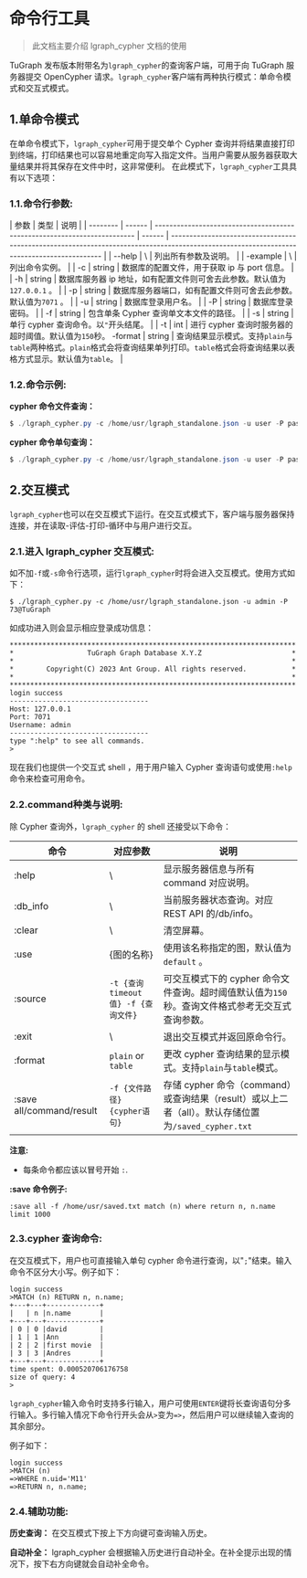 # 命令行工具

> 此文档主要介绍 lgraph_cypher 文档的使用

TuGraph 发布版本附带名为`lgraph_cypher`的查询客户端，可用于向 TuGraph 服务器提交 OpenCypher 请求。`lgraph_cypher`客户端有两种执行模式：单命令模式和交互式模式。

## 1.单命令模式

在单命令模式下，`lgraph_cypher`可用于提交单个 Cypher 查询并将结果直接打印到终端，打印结果也可以容易地重定向写入指定文件。当用户需要从服务器获取大量结果并将其保存在文件中时，这非常便利。
在此模式下，`lgraph_cypher`工具具有以下选项：

### 1.1.命令行参数:

| 参数     | 类型   | 说明                                                                     |
| -------- | ------ | ------------------------------------------------------------------------ | ------ | ----------------------------------------------------------------------------------------------------------------------------------------- |
| --help   | \\     | 列出所有参数及说明。                                                     |
| -example | \\     | 列出命令实例。                                                           |
| -c       | string | 数据库的配置文件，用于获取 ip 与 port 信息。                             |
| -h       | string | 数据库服务器 ip 地址，如有配置文件则可舍去此参数。默认值为`127.0.0.1` 。 |
| -p       | string | 数据库服务器端口，如有配置文件则可舍去此参数。默认值为`7071` 。          |
| -u       | string | 数据库登录用户名。                                                       |
| -P       | string | 数据库登录密码。                                                         |
| -f       | string | 包含单条 Cypher 查询单文本文件的路径。                                   |
| -s       | string | 单行 cypher 查询命令。以`"`开头结尾。                                    |
| -t       | int    | 进行 cypher 查询时服务器的超时阈值。默认值为`150`秒。 -format            | string | 查询结果显示模式。支持`plain`与`table`两种格式。`plain`格式会将查询结果单列打印。`table`格式会将查询结果以表格方式显示。默认值为`table`。 |

### 1.2.命令示例:

**cypher 命令文件查询：**

```powershell
$ ./lgraph_cypher.py -c /home/usr/lgraph_standalone.json -u user -P password -f /home/usr/cypher.json
```

**cypher 命令单句查询：**

```powershell
$ ./lgraph_cypher.py -c /home/usr/lgraph_standalone.json -u user -P password -s "MATCH (n) RETURN n"
```

## 2.交互模式

`lgraph_cypher`也可以在交互模式下运行。在交互式模式下，客户端与服务器保持连接，并在读取-评估-打印-循环中与用户进行交互。

### 2.1.进入 lgraph_cypher 交互模式:

如不加`-f`或`-s`命令行选项，运行`lgraph_cypher`时将会进入交互模式。使用方式如下：

```
$ ./lgraph_cypher.py -c /home/usr/lgraph_standalone.json -u admin -P 73@TuGraph
```

如成功进入则会显示相应登录成功信息：

```
**********************************************************************
*                  TuGraph Graph Database X.Y.Z                      *
*                                                                    *
*        Copyright(C) 2023 Ant Group. All rights reserved.           *
*                                                                    *
**********************************************************************
login success
----------------------------------
Host: 127.0.0.1
Port: 7071
Username: admin
----------------------------------
type ":help" to see all commands.
>
```

现在我们也提供一个交互式 shell ，用于用户输入 Cypher 查询语句或使用`:help`命令来检查可用命令。

### 2.2.command种类与说明:

除 Cypher 查询外，`lgraph_cypher` 的 shell 还接受以下命令：

| 命令                     | 对应参数                           | 说明                                                                                                |
| ------------------------ | ---------------------------------- | --------------------------------------------------------------------------------------------------- |
| :help                    | \\                                 | 显示服务器信息与所有 command 对应说明。                                                             |
| :db_info                 | \\                                 | 当前服务器状态查询。对应 REST API 的/db/info。                                                      |
| :clear                   | \\                                 | 清空屏幕。                                                                                          |
| :use                     | {图的名称}                         | 使用该名称指定的图，默认值为`default` 。                                                            |
| :source                  | `-t {查询timeout值} -f {查询文件}` | 可交互模式下的 cypher 命令文件查询。超时阈值默认值为`150`秒。查询文件格式参考无交互式查询参数。     |
| :exit                    | \\                                 | 退出交互模式并返回原命令行。                                                                        |
| :format                  | `plain` or `table`                 | 更改 cypher 查询结果的显示模式。支持`plain`与`table`模式。                                          |
| :save all/command/result | `-f {文件路径}` `{cypher语句}`     | 存储 cypher 命令（command）或查询结果（result）或以上二者（all）。默认存储位置为`/saved_cypher.txt` |

**注意:**

- 每条命令都应该以冒号开始 `:`.

**:save 命令例子:**

```
:save all -f /home/usr/saved.txt match (n) where return n, n.name limit 1000
```

### 2.3.cypher 查询命令:

在交互模式下，用户也可直接输入单句 cypher 命令进行查询，以"`;`"结束。输入命令不区分大小写。例子如下：

```
login success
>MATCH (n) RETURN n, n.name;
+---+---+-------------+
|   | n |n.name       |
+---+---+-------------+
| 0 | 0 |david        |
| 1 | 1 |Ann          |
| 2 | 2 |first movie  |
| 3 | 3 |Andres       |
+---+---+-------------+
time spent: 0.000520706176758
size of query: 4
>
```

`lgraph_cypher`输入命令时支持多行输入，用户可使用`ENTER`键将长查询语句分多行输入。多行输入情况下命令行开头会从`>`变为`=>`，然后用户可以继续输入查询的其余部分。

例子如下：

```
login success
>MATCH (n)
=>WHERE n.uid='M11'
=>RETURN n, n.name;
```

### 2.4.辅助功能:

**历史查询：** 在交互模式下按上下方向键可查询输入历史。

**自动补全：** lgraph_cypher 会根据输入历史进行自动补全。在补全提示出现的情况下，按下右方向键就会自动补全命令。
